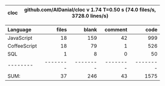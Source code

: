 
cloc|github.com/AlDanial/cloc v 1.74  T=0.50 s (74.0 files/s, 3728.0 lines/s)
--- | ---

Language|files|blank|comment|code
:-------|-------:|-------:|-------:|-------:
JavaScript|18|159|42|999
CoffeeScript|18|79|1|526
SQL|1|8|0|50
--------|--------|--------|--------|--------
SUM:|37|246|43|1575
